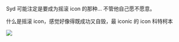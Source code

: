 ---
---

Syd 可能注定是要成为摇滚 icon 的那种... 不管他自己愿不愿意。

什么是摇滚 icon，感觉好像得既成功又自毁，最 iconic 的 icon 科特柯本

![](https://picture-guan.oss-cn-hangzhou.aliyuncs.com/IMG_9240.GIF)